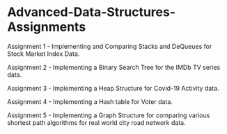 # Advanced-Data-Structures-Assignments

Assignment 1 - Implementing and Comparing Stacks and DeQueues for Stock Market Index Data.

Assignment 2 - Implementing a Binary Search Tree for the IMDb TV series data. 

Assignment 3 - Implementing a Heap Structure for Covid-19 Activity data.

Assignment 4 - Implementing a Hash table for Voter data.

Assignment 5 - Implementing a Graph Structure for comparing various shortest path algorithms for real world city road network data.
